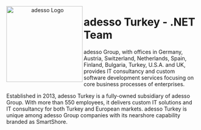 <p align="center">
  <img alt="adesso Logo" src="https://avatars.githubusercontent.com/u/67153801?v=4" width="200px" align="left" />
  <h1>adesso Turkey - .NET Team</h1>
</p>

adesso Group, with offices in Germany, Austria, Switzerland, Netherlands, Spain, Finland, Bulgaria, Turkey, U.S.A. and UK, provides IT consultancy and custom software development services focusing on core business processes of enterprises. 
 
Established in 2013, adesso Turkey is a fully-owned subsidiary of adesso Group. With more than 550 employees, it delivers custom IT solutions and IT consultancy for both Turkey and European markets. adesso Turkey is unique among adesso Group companies with its nearshore capability branded as SmartShore. 
